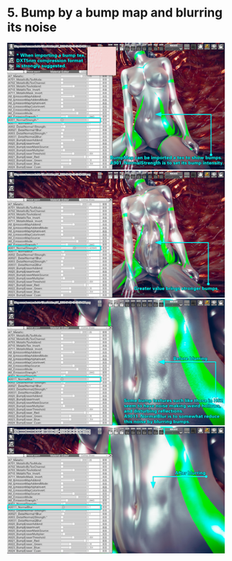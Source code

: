 # 5. Bump by a bump map and blurring its noise

<img src="https://github.com/Blatke/Standard-Shader-for-ME/blob/main/Tutorial/img/05-01.jpg" />

<img src="https://github.com/Blatke/Standard-Shader-for-ME/blob/main/Tutorial/img/05-02.jpg" />

<img src="https://github.com/Blatke/Standard-Shader-for-ME/blob/main/Tutorial/img/05-03.jpg" />

<img src="https://github.com/Blatke/Standard-Shader-for-ME/blob/main/Tutorial/img/05-04.jpg" />
